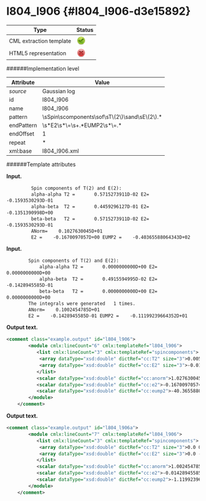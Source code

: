 # l804\_l906 {#l804_l906-d3e15892}


| Type                                                                                                                                                | Status                                                                                                                                              |
|----|----|
| CML extraction template                                                                                                                             | ![](/imgs/Total.png)                                                                                                                                |
| HTML5 representation                                                                                                                                | ![](/imgs/None.png)                                                                                                                                 |

######Implementation level

| Attribute                                                                                                                                           | Value                                                                                                                                               |
|----|----|
| *source*                                                                                                                                            | Gaussian log                                                                                                                                        |
| id                                                                                                                                                  | l804\_l906                                                                                                                                          |
| name                                                                                                                                                | l804\_l906                                                                                                                                          |
| pattern                                                                                                                                             | \\sSpin\\scomponents\\sof\\sT\\(2\\)\\sand\\sE\\(2\\).\*                                                                                            |
| endPattern                                                                                                                                          | \\s\*E2\\s\*\\=\\s+.\*EUMP2\\s\*\\=.\*                                                                                                              |
| endOffset                                                                                                                                           | 1                                                                                                                                                   |
| repeat                                                                                                                                              | \*                                                                                                                                                  |
| xml:base                                                                                                                                            | l804\_l906.xml                                                                                                                                      |

######Template attributes

**Input.**

             Spin components of T(2) and E(2):
             alpha-alpha T2 =       0.5715273911D-02 E2=     -0.1593530293D-01
             alpha-beta  T2 =       0.4459296127D-01 E2=     -0.1351390998D+00
             beta-beta   T2 =       0.5715273911D-02 E2=     -0.1593530293D-01
             ANorm=    0.1027630045D+01
             E2 =    -0.1670097057D+00 EUMP2 =    -0.40365588064343D+02
        

**Input.**

            Spin components of T(2) and E(2):
                alpha-alpha T2 =       0.0000000000D+00 E2=      0.0000000000D+00
                alpha-beta  T2 =       0.4915594995D-02 E2=     -0.1428945585D-01
                beta-beta   T2 =       0.0000000000D+00 E2=      0.0000000000D+00
            The integrals were generated   1 times.
            ANorm=    0.1002454785D+01
            E2 =    -0.1428945585D-01 EUMP2 =    -0.11199239664352D+01      
        

**Output text.**

```xml
<comment class="example.output" id="l804_l906">
        <module cmlx:lineCount="6" cmlx:templateRef="l804_l906">
           <list cmlx:lineCount="3" cmlx:templateRef="spincomponents">
            <array dataType="xsd:double" dictRef="cc:T2" size="3">0.005715273911 0.04459296127 0.005715273911</array>
            <array dataType="xsd:double" dictRef="cc:E2" size="3">-0.01593530293 -0.1351390998 -0.01593530293</array>
           </list>
           <scalar dataType="xsd:double" dictRef="cc:anorm">1.027630045</scalar>
           <scalar dataType="xsd:double" dictRef="cc:e2">-0.1670097057</scalar>
           <scalar dataType="xsd:double" dictRef="cc:eump2">-40.365588064343</scalar>
        </module>      
    </comment>
```

**Output text.**

```xml
<comment class="example.output" id="l804_l906a">
        <module cmlx:lineCount="7" cmlx:templateRef="l804_l906">      
           <list cmlx:lineCount="3" cmlx:templateRef="spincomponents">
            <array dataType="xsd:double" dictRef="cc:T2" size="3">0.0 0.004915594995 0.0</array>
            <array dataType="xsd:double" dictRef="cc:E2" size="3">0.0 -0.01428945585 0.0</array>
           </list>
           <scalar dataType="xsd:double" dictRef="cc:anorm">1.002454785</scalar>
           <scalar dataType="xsd:double" dictRef="cc:e2">-0.01428945585</scalar>
           <scalar dataType="xsd:double" dictRef="cc:eump2">-1.1199239664352</scalar>
        </module>
    </comment>
```
